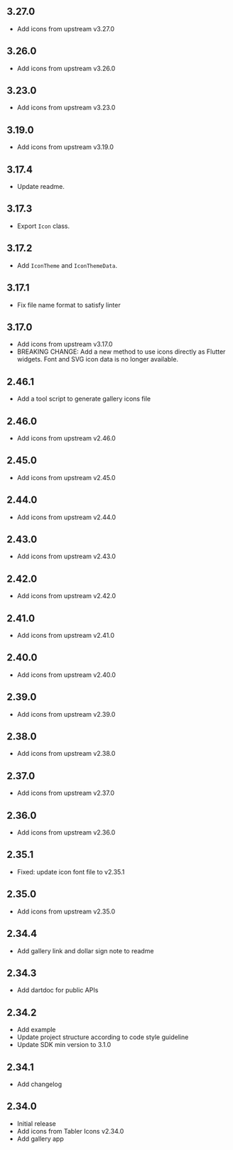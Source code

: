 ## 3.27.0

- Add icons from upstream v3.27.0

## 3.26.0

- Add icons from upstream v3.26.0

## 3.23.0

- Add icons from upstream v3.23.0

## 3.19.0

- Add icons from upstream v3.19.0

## 3.17.4

- Update readme.

## 3.17.3

- Export `Icon` class.

## 3.17.2

- Add `IconTheme` and `IconThemeData`.

## 3.17.1

- Fix file name format to satisfy linter

## 3.17.0

- Add icons from upstream v3.17.0
- BREAKING CHANGE: Add a new method to use icons directly as Flutter widgets. Font and SVG icon data is no longer available.

## 2.46.1

- Add a tool script to generate gallery icons file

## 2.46.0

- Add icons from upstream v2.46.0

## 2.45.0

- Add icons from upstream v2.45.0

## 2.44.0

- Add icons from upstream v2.44.0

## 2.43.0

- Add icons from upstream v2.43.0

## 2.42.0

- Add icons from upstream v2.42.0

## 2.41.0

- Add icons from upstream v2.41.0

## 2.40.0

- Add icons from upstream v2.40.0

## 2.39.0

- Add icons from upstream v2.39.0

## 2.38.0

- Add icons from upstream v2.38.0

## 2.37.0

- Add icons from upstream v2.37.0

## 2.36.0

- Add icons from upstream v2.36.0

## 2.35.1

- Fixed: update icon font file to v2.35.1

## 2.35.0

- Add icons from upstream v2.35.0

## 2.34.4

- Add gallery link and dollar sign note to readme

## 2.34.3

- Add dartdoc for public APIs

## 2.34.2

- Add example
- Update project structure according to code style guideline
- Update SDK min version to 3.1.0

## 2.34.1

- Add changelog

## 2.34.0

- Initial release
- Add icons from Tabler Icons v2.34.0
- Add gallery app
